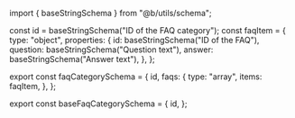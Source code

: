 import { baseStringSchema } from "@b/utils/schema";

const id = baseStringSchema("ID of the FAQ category");
const faqItem = {
  type: "object",
  properties: {
    id: baseStringSchema("ID of the FAQ"),
    question: baseStringSchema("Question text"),
    answer: baseStringSchema("Answer text"),
  },
};

export const faqCategorySchema = {
  id,
  faqs: {
    type: "array",
    items: faqItem,
  },
};

export const baseFaqCategorySchema = {
  id,
};
